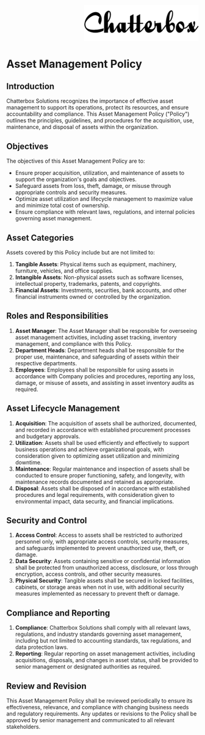 <div align="right">
  <img src="../assets/images/chatterbox.png" alt="Chatterbox Logo" width="300px">
</div>

# Asset Management Policy

## Introduction

Chatterbox Solutions recognizes the importance of effective asset management to support its operations, protect its resources, and ensure accountability and compliance. This Asset Management Policy ("Policy") outlines the principles, guidelines, and procedures for the acquisition, use, maintenance, and disposal of assets within the organization.

## Objectives

The objectives of this Asset Management Policy are to:

- Ensure proper acquisition, utilization, and maintenance of assets to support the organization's goals and objectives.
- Safeguard assets from loss, theft, damage, or misuse through appropriate controls and security measures.
- Optimize asset utilization and lifecycle management to maximize value and minimize total cost of ownership.
- Ensure compliance with relevant laws, regulations, and internal policies governing asset management.

## Asset Categories

Assets covered by this Policy include but are not limited to:

1. **Tangible Assets**: Physical items such as equipment, machinery, furniture, vehicles, and office supplies.
2. **Intangible Assets**: Non-physical assets such as software licenses, intellectual property, trademarks, patents, and copyrights.
3. **Financial Assets**: Investments, securities, bank accounts, and other financial instruments owned or controlled by the organization.

## Roles and Responsibilities

1. **Asset Manager**: The Asset Manager shall be responsible for overseeing asset management activities, including asset tracking, inventory management, and compliance with this Policy.
2. **Department Heads**: Department heads shall be responsible for the proper use, maintenance, and safeguarding of assets within their respective departments.
3. **Employees**: Employees shall be responsible for using assets in accordance with Company policies and procedures, reporting any loss, damage, or misuse of assets, and assisting in asset inventory audits as required.

## Asset Lifecycle Management

1. **Acquisition**: The acquisition of assets shall be authorized, documented, and recorded in accordance with established procurement processes and budgetary approvals.
2. **Utilization**: Assets shall be used efficiently and effectively to support business operations and achieve organizational goals, with consideration given to optimizing asset utilization and minimizing downtime.
3. **Maintenance**: Regular maintenance and inspection of assets shall be conducted to ensure proper functioning, safety, and longevity, with maintenance records documented and retained as appropriate.
4. **Disposal**: Assets shall be disposed of in accordance with established procedures and legal requirements, with consideration given to environmental impact, data security, and financial implications.

## Security and Control

1. **Access Control**: Access to assets shall be restricted to authorized personnel only, with appropriate access controls, security measures, and safeguards implemented to prevent unauthorized use, theft, or damage.
2. **Data Security**: Assets containing sensitive or confidential information shall be protected from unauthorized access, disclosure, or loss through encryption, access controls, and other security measures.
3. **Physical Security**: Tangible assets shall be secured in locked facilities, cabinets, or storage areas when not in use, with additional security measures implemented as necessary to prevent theft or damage.

## Compliance and Reporting

1. **Compliance**: Chatterbox Solutions shall comply with all relevant laws, regulations, and industry standards governing asset management, including but not limited to accounting standards, tax regulations, and data protection laws.
2. **Reporting**: Regular reporting on asset management activities, including acquisitions, disposals, and changes in asset status, shall be provided to senior management or designated authorities as required.

## Review and Revision

This Asset Management Policy shall be reviewed periodically to ensure its effectiveness, relevance, and compliance with changing business needs and regulatory requirements. Any updates or revisions to the Policy shall be approved by senior management and communicated to all relevant stakeholders.
